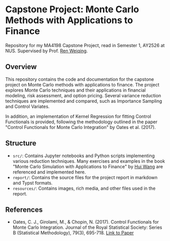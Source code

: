# Capstone Project: Monte Carlo Methods with Applications to Finance
Repository for my MA4198 Capstone Project, read in Semester 1, AY2526 at NUS. Supervised by Prof. [Ren Weiqing](https://discovery.nus.edu.sg/3166-weiqing-ren).

## Overview
This repository contains the code and documentation for the capstone project on Monte Carlo methods with applications to finance. The project explores Monte Carlo techniques and their applications in financial modeling, risk assessment, and option pricing. Several variance reduction techniques are implemented and compared, such as Importance Sampling and Control Variates.

In addition, an implementation of Kernel Regression for fitting Control Functionals is provided, following the methodology outlined in the paper "Control Functionals for Monte Carlo Integration" by Oates et al. (2017).

## Structure
- `src/`: Contains Jupyter notebooks and Python scripts implementing various reduction techniques. Many exercises and examples in the book "Monte Carlo Simulation with Applications to Finance" by [Hui Wang](https://appliedmath.brown.edu/people/hui-wang) are referenced and implemented here.
- `report/`: Contains the source files for the project report in markdown and Typst formats.
- `resources/`: Contains images, rich media, and other files used in the report.

## References
- Oates, C. J., Girolami, M., & Chopin, N. (2017). Control Functionals for Monte Carlo Integration. Journal of the Royal Statistical Society: Series B (Statistical Methodology), 79(3), 695-718. [Link to Paper](https://arxiv.org/abs/1510.03227)

